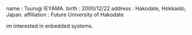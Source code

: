 name : Tsurugi IEYAMA.
birth : 2000/12/22
address : Hakodate, Hokkaido, Japan.
affiliation : Future University of Hakodate

im interested in enbedded systems.
